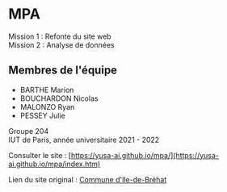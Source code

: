 # MPA
Mission 1 : Refonte du site web  
Mission 2 : Analyse de données

## Membres de l'équipe
- BARTHE Marion
- BOUCHARDON Nicolas
- MALONZO Ryan
- PESSEY Julie

Groupe 204  
IUT de Paris, année universitaire 2021 - 2022

Consulter le site : [https://yusa-ai.github.io/mpa/](https://yusa-ai.github.io/mpa/index.htm)

Lien du site original : [Commune d'Ile-de-Bréhat](https://www.iledebrehat.fr/)